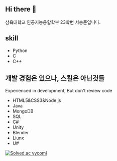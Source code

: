 ## Hi there 👋
삼육대학교 인공지능융합학부 23학번 서승준입니다.

## skill
- Python
- C
- C++

## 개발 경험은 있으나, 스킬은 아닌것들
Experienced in development, But don't review code
- HTML5&CSS3&Node.js
- Java
- MongoDB
- SQL
- C#
- Unity
- Blender
- Liunx
- U#

[![Solved.ac
vycoml](http://mazassumnida.wtf/api/mini/generate_badge?boj=vycoml)](https://solved.ac/vycoml)
